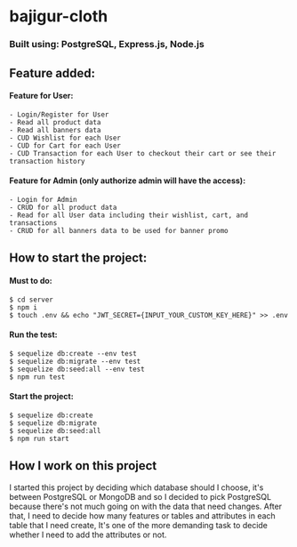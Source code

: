 # bajigur-cloth

### Built using: PostgreSQL, Express.js, Node.js
  ## Feature added:
  #### Feature for User:
    - Login/Register for User
    - Read all product data
    - Read all banners data
    - CUD Wishlist for each User
    - CUD for Cart for each User
    - CUD Transaction for each User to checkout their cart or see their transaction history
 
 #### Feature for Admin (only authorize admin will have the access):
    - Login for Admin
    - CRUD for all product data
    - Read for all User data including their wishlist, cart, and transactions
    - CRUD for all banners data to be used for banner promo
    
    
## How to start the project:
#### Must to do:
```
$ cd server
$ npm i
$ touch .env && echo "JWT_SECRET={INPUT_YOUR_CUSTOM_KEY_HERE}" >> .env
```

#### Run the test:
```
$ sequelize db:create --env test
$ sequelize db:migrate --env test
$ sequelize db:seed:all --env test
$ npm run test
```

#### Start the project:
```
$ sequelize db:create
$ sequelize db:migrate
$ sequelize db:seed:all
$ npm run start
```

## How I work on this project
I started this project by deciding which database should I choose, it's between PostgreSQL or MongoDB and so I decided to pick PostgreSQL because there's not much going on with the data that need changes. After that, I need to decide how many features or tables and attributes in each table that I need create, It's one of the more demanding task to decide whether I need to add the attributes or not.
